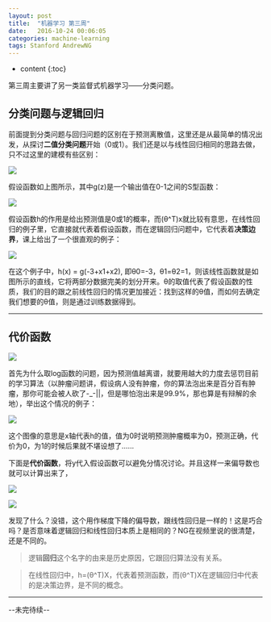 ```yaml
---
layout: post
title:  "机器学习 第三周"
date:   2016-10-24 00:06:05
categories: machine-learning
tags: Stanford AndrewNG
---
```


* content
{:toc}

第三周主要讲了另一类监督式机器学习——分类问题。





## 分类问题与逻辑回归

前面提到分类问题与回归问题的区别在于预测离散值，这里还是从最简单的情况出发，从探讨**二值分类问题**开始（0或1）。我们还是以与线性回归相同的思路去做，只不过这里的建模有些区别：

![](http://i1.piimg.com/4851/18661954d3253b57.png)

假设函数如上图所示，其中g(z)是一个输出值在0-1之间的S型函数：

![](http://i1.piimg.com/4851/e047116c850e8ef4.png)

假设函数h的作用是给出预测值是0或1的概率，而(θ^T)x就比较有意思，在线性回归的例子里，它直接就代表着假设函数，而在逻辑回归问题中，它代表着**决策边界**，课上给出了一个很直观的例子：

![](http://p1.bpimg.com/4851/d5dfe10225f51f08.png)

在这个例子中，h(x) = g(-3+x1+x2), 即θ0=-3，θ1=θ2=1，则该线性函数就是如图所示的直线，它将两部分数据完美的划分开来。θ的取值代表了假设函数的性质，我们的目的跟之前线性回归的情况更加接近：找到这样的θ值，而如何去确定我们想要的θ值，则是通过训练数据得到。

***

## 代价函数

![](http://p1.bqimg.com/4851/b77c027e12479d06.png)

首先为什么取log函数的问题，因为预测值越离谱，就要用越大的力度去惩罚目前的学习算法（以肿瘤问题讲，假设病人没有肿瘤，你的算法泡出来是百分百有肿瘤，那你可能会被人砍了-_-||，但是哪怕泡出来是99.9%，那也算是有辩解的余地），举出这个情况的例子：

![](http://p1.bqimg.com/4851/7b5cab9e9df8b050.png)

这个图像的意思是x轴代表h的值，值为0时说明预测肿瘤概率为0，预测正确，代价为0，为1的时候后果就不堪设想了……

下面是**代价函数**，将y代入假设函数可以避免分情况讨论。并且这样一来偏导数也就可以计算出来了，

![](http://i1.piimg.com/567571/0f152d66a35720ca.png)

![](http://p1.bpimg.com/567571/221645e4f5cdc24a.png)

发现了什么？没错，这个用作梯度下降的偏导数，跟线性回归是一样的！这是巧合吗？是否意味着逻辑回归和线性回归本质上是相同的？NG在视频里说的很清楚，还是不同的。

> 逻辑**回归**这个名字的由来是历史原因，它跟回归算法没有关系。

> 在线性回归中，h=(θ^T)X，代表着预测函数，而(θ^T)X在逻辑回归中代表的是决策边界，是不同的概念。

***

--未完待续--
